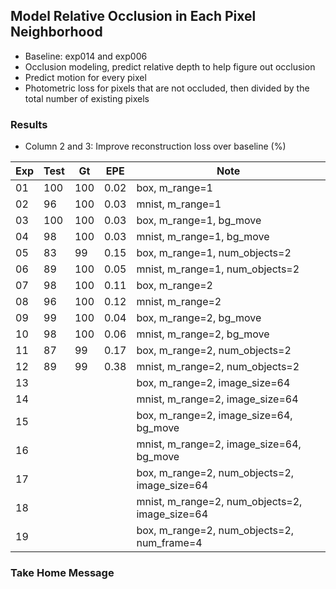 ## Model Relative Occlusion in Each Pixel Neighborhood

- Baseline: exp014 and exp006
- Occlusion modeling, predict relative depth to help figure out occlusion
- Predict motion for every pixel
- Photometric loss for pixels that are not occluded, then divided by the total number of existing pixels

### Results

- Column 2 and 3: Improve reconstruction loss over baseline (%) 

| Exp  | Test | Gt   | EPE  | Note |
| ---- | ---- | ---- | ---- | ---- | 
| 01 | 100 | 100 | 0.02 | box, m_range=1 |
| 02 | 96 | 100 | 0.03 | mnist, m_range=1 |
| 03 | 100 | 100 | 0.03 | box, m_range=1, bg_move |
| 04 | 98 | 100 | 0.03 | mnist, m_range=1, bg_move |
| 05 | 83 | 99 | 0.15 | box, m_range=1, num_objects=2 |
| 06 | 89 | 100 | 0.05 | mnist, m_range=1, num_objects=2 |
| 07 | 98 | 100 | 0.11 | box, m_range=2 |
| 08 | 96 | 100 | 0.12 | mnist, m_range=2 |
| 09 | 99 | 100 | 0.04 | box, m_range=2, bg_move |
| 10 | 98 | 100 | 0.06 | mnist, m_range=2, bg_move |
| 11 | 87 | 99 | 0.17 | box, m_range=2, num_objects=2 |
| 12 | 89 | 99 | 0.38 | mnist, m_range=2, num_objects=2 |
| 13 |  |  |  | box, m_range=2, image_size=64 |
| 14 |  |  |  | mnist, m_range=2, image_size=64 |
| 15 |    |  |      | box, m_range=2, image_size=64, bg_move |
| 16 |    |  |      | mnist, m_range=2, image_size=64, bg_move |
| 17 |    |  |      | box, m_range=2, num_objects=2, image_size=64 |
| 18 |    |  |      | mnist, m_range=2, num_objects=2, image_size=64 |
| 19 |    |  |      | box, m_range=2, num_objects=2, num_frame=4 |

### Take Home Message

